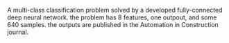 A multi-class classification problem solved by a developed fully-connected deep neural network. the problem has 8 features, one outpout, and some 640 samples. the outputs are published in the Automation in Construction journal.
